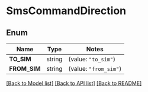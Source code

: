 # SmsCommandDirection

## Enum

Name | Type | Notes
------------ | ------------- | -------------
**TO_SIM** | string | (value: `"to_sim"`)
**FROM_SIM** | string | (value: `"from_sim"`)


[[Back to Model list]](../README.md#documentation-for-models) [[Back to API list]](../README.md#documentation-for-api-endpoints) [[Back to README]](../README.md)


